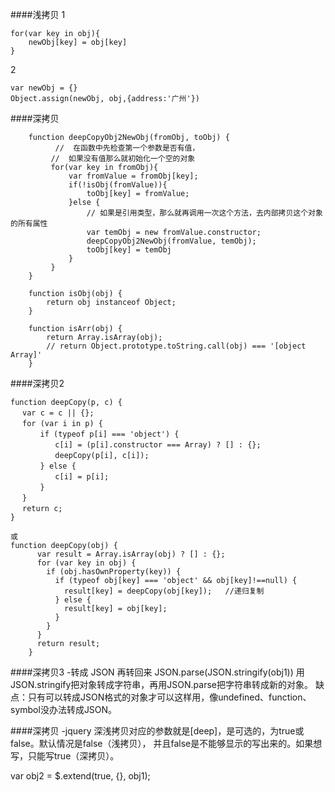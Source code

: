 ####浅拷贝
1

    for(var key in obj){
        newObj[key] = obj[key]
    }
2

    var newObj = {}
    Object.assign(newObj, obj,{address:'广州'})
    
####深拷贝

        function deepCopyObj2NewObj(fromObj, toObj) {
              //  在函数中先检查第一个参数是否有值，
             //  如果没有值那么就初始化一个空的对象
             for(var key in fromObj){
                 var fromValue = fromObj[key];
                 if(!isObj(fromValue)){
                     toObj[key] = fromValue;
                 }else {
                     // 如果是引用类型，那么就再调用一次这个方法，去内部拷贝这个对象的所有属性
                     var temObj = new fromValue.constructor;
                     deepCopyObj2NewObj(fromValue, temObj);
                     toObj[key] = temObj
                 }
             }
        }
    
        function isObj(obj) {
            return obj instanceof Object;
        }
    
        function isArr(obj) {
            return Array.isArray(obj);
            // return Object.prototype.toString.call(obj) === '[object Array]'
        }
        
####深拷贝2

    function deepCopy(p, c) {
    　 var c = c || {};
    　 for (var i in p) {
    　　　　if (typeof p[i] === 'object') {
    　　　　　　c[i] = (p[i].constructor === Array) ? [] : {};
    　　　　　　deepCopy(p[i], c[i]);
    　　　　} else {
    　　　　　　c[i] = p[i];
    　　　　}
    　 }
    　 return c;
    }
    
    或
    function deepCopy(obj) {
          var result = Array.isArray(obj) ? [] : {};
          for (var key in obj) {
            if (obj.hasOwnProperty(key)) {
              if (typeof obj[key] === 'object' && obj[key]!==null) {
                result[key] = deepCopy(obj[key]);   //递归复制
              } else {
                result[key] = obj[key];
              }
            }
          }
          return result;
        }
    
    
    
####深拷贝3 -转成 JSON 再转回来
JSON.parse(JSON.stringify(obj1))
用JSON.stringify把对象转成字符串，再用JSON.parse把字符串转成新的对象。
缺点：只有可以转成JSON格式的对象才可以这样用，像undefined、function、symbol没办法转成JSON。


####深拷贝 -jquery
深浅拷贝对应的参数就是[deep]，是可选的，为true或false。默认情况是false（浅拷贝），
并且false是不能够显示的写出来的。如果想写，只能写true（深拷贝）。

var obj2 = $.extend(true, {}, obj1);

